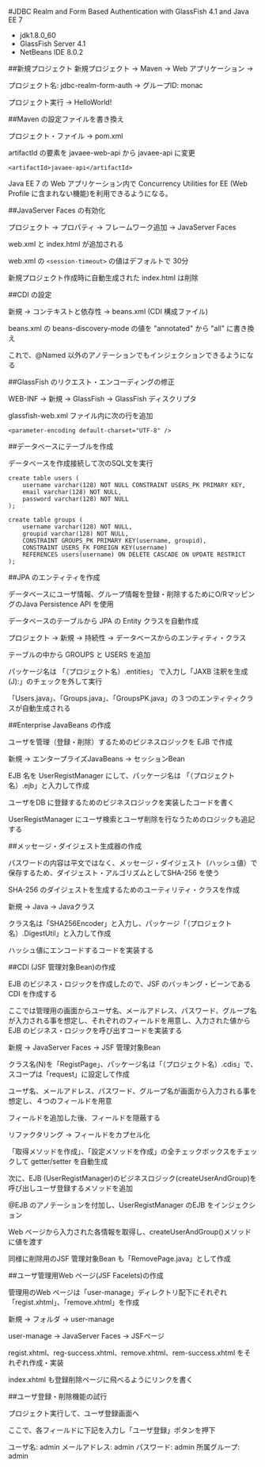 #JDBC Realm and Form Based Authentication with GlassFish 4.1 and Java EE 7

 - jdk1.8.0_60 
 - GlassFish Server 4.1
 - NetBeans IDE 8.0.2

##新規プロジェクト
新規プロジェクト -> Maven -> Web アプリケーション ->
 
プロジェクト名: jdbc-realm-form-auth -> グループID: monac

プロジェクト実行 -> HelloWorld!

##Maven の設定ファイルを書き換え

プロジェクト・ファイル -> pom.xml

artifactId の要素を javaee-web-api から javaee-api に変更

    <artifactId>javaee-api</artifactId>

Java EE 7 の Web アプリケーション内で Concurrency Utilities for
EE (Web Profile に含まれない機能)を利用できるようになる。

##JavaServer Faces の有効化

プロジェクト -> プロパティ -> フレームワーク追加 -> JavaServer Faces

web.xml と index.html が追加される

web.xml の `<session-timeout>` の値はデフォルトで 30分

新規プロジェクト作成時に自動生成された index.html は削除

##CDI の設定

新規 -> コンテキストと依存性 -> beans.xml (CDI 構成ファイル)

beans.xml の beans-discovery-mode の値を "annotated" から "all" に書き換え

これで、@Named 以外のアノテーションでもインジェクションできるようになる

##GlassFish のリクエスト・エンコーディングの修正

WEB-INF -> 新規 -> GlassFish -> GlassFish ディスクリプタ

glassfish-web.xml ファイル内に次の行を追加

    <parameter-encoding default-charset="UTF-8" />

##データベースにテーブルを作成

データベースを作成接続して次のSQL文を実行

    create table users (
    	username varchar(128) NOT NULL CONSTRAINT USERS_PK PRIMARY KEY,
    	email varchar(128) NOT NULL,
    	password varchar(128) NOT NULL
    );
    
    create table groups (
    	username varchar(128) NOT NULL,
    	groupid varchar(128) NOT NULL,
    	CONSTRAINT GROUPS_PK PRIMARY KEY(username, groupid),
    	CONSTRAINT USERS_FK FOREIGN KEY(username)
    	REFERENCES users(username) ON DELETE CASCADE ON UPDATE RESTRICT
    );

##JPA のエンティティを作成

データベースにユーザ情報、グループ情報を登録・削除するためにO/RマッピングのJava Persistence API を使用

データベースのテーブルから JPA の Entity クラスを自動作成

プロジェクト -> 新規 -> 持続性 -> データベースからのエンティティ・クラス

テーブルの中から GROUPS と USERS を追加

パッケージ名は 「（プロジェクト名）.entities」 で入力し「JAXB 注釈を生成
(J):」のチェックを外して実行

「Users.java」、「Groups.java」、「GroupsPK.java」の３つのエンティティクラスが自動生成される

##Enterprise JavaBeans の作成

ユーザを管理（登録・削除）するためのビジネスロジックを EJB で作成

新規 -> エンタープライズJavaBeans -> セッションBean

EJB 名を UserRegistManager にして、パッケージ名は 「（プロジェクト名）.ejb」と入力して作成

ユーザをDB に登録するためのビジネスロジックを実装したコードを書く

UserRegistManager にユーザ検索とユーザ削除を行なうためのロジックも追記する

##メッセージ・ダイジェスト生成器の作成

パスワードの内容は平文ではなく、メッセージ・ダイジェスト（ハッシュ値）で保存するため、ダイジェスト・アルゴリズムとしてSHA-256 を使う

SHA-256 のダイジェストを生成するためのユーティリティ・クラスを作成

新規 -> Java -> Javaクラス

クラス名は「SHA256Encoder」と入力し、パッケージ「（プロジェクト名）.DigestUtil」と入力して作成

ハッシュ値にエンコードするコードを実装する

##CDI (JSF 管理対象Bean)の作成

EJB のビジネス・ロジックを作成したので、JSF のバッキング・ビーンであるCDI を作成する

ここでは管理用の画面からユーザ名、メールアドレス、パスワード、グループ名が入力される事を想定し、それぞれのフィールドを用意し、入力された値からEJB のビジネス・ロジックを呼び出すコードを実装する

新規 -> JavaServer Faces -> JSF 管理対象Bean

クラス名(N)を「RegistPage」、パッケージ名は「（プロジェクト名）.cdis」で、スコープは「request」に設定して作成

ユーザ名、メールアドレス、パスワード、グループ名が画面から入力される事を想定し、４つのフィールドを用意

フィールドを追加した後、フィールドを隠蔽する

リファクタリング -> フィールドをカプセル化

「取得メソッドを作成」、「設定メソッドを作成」の全チェックボックスをチェックして getter/setter を自動生成

次に、EJB (UserRegistManager)のビジネスロジック(createUserAndGroup)を呼び出しユーザ登録するメソッドを追加

@EJB のアノテーションを付加し、UserRegistManager のEJB をインジェクション

Web ページから入力された各情報を取得し、createUserAndGroup()メソッドに値を渡す

同様に削除用のJSF 管理対象Bean も「RemovePage.java」として作成

##ユーザ管理用Web ページ(JSF Facelets)の作成

管理用のWeb ページは「user-manage」ディレクトリ配下にそれぞれ「regist.xhtml」、「remove.xhtml」を作成

新規 -> フォルダ -> user-manage

user-manage -> JavaServer Faces -> JSFページ

regist.xhtml、reg-success.xhtml、remove.xhtml、rem-success.xhtml をそれぞれ作成・実装

index.xhtml も登録削除ページに飛べるようにリンクを書く

##ユーザ登録・削除機能の試行

プロジェクト実行して、ユーザ登録画面へ

ここで、各フィールドに下記を入力し「ユーザ登録」ボタンを押下

ユーザ名: admin
メールアドレス: admin
パスワード: admin
所属グループ: admin

